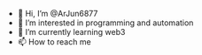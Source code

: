 - 👋 Hi, I’m @ArJun6877
- 👀 I’m interested in programming and automation
- 🌱 I’m currently learning web3
- 📫 How to reach me 

<!---
ArJun6877/ArJun6877 is a ✨ special ✨ repository because its `README.md` (this file) appears on your GitHub profile.
You can click the Preview link to take a look at your changes.
--->
